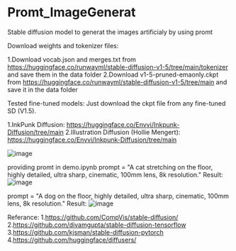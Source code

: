 # Promt_ImageGenerat
Stable diffusion model to generat the images artificialy by using promt

Download weights and tokenizer files:

1.Download vocab.json and merges.txt from https://huggingface.co/runwayml/stable-diffusion-v1-5/tree/main/tokenizer and save them in the data folder
2.Download v1-5-pruned-emaonly.ckpt from https://huggingface.co/runwayml/stable-diffusion-v1-5/tree/main and save it in the data folder

Tested fine-tuned models:
Just download the ckpt file from any fine-tuned SD (V1.5).

1.InkPunk Diffusion: https://huggingface.co/Envvi/Inkpunk-Diffusion/tree/main
2.Illustration Diffusion (Hollie Mengert): https://huggingface.co/Envvi/Inkpunk-Diffusion/tree/main

![image](https://github.com/adityakuche/Promt_ImageGenerat/assets/48022963/966fc705-438b-46e4-adb5-aa328ab01873)

providing promt in  demo.ipynb
prompt = "A cat stretching on the floor, highly detailed, ultra sharp, cinematic, 100mm lens, 8k resolution."
Result:
![image](https://github.com/adityakuche/Promt_ImageGenerat/assets/48022963/9f9d8930-ec90-477d-8e91-fb7389d5e6e6)

prompt = "A dog on the floor, highly detailed, ultra sharp, cinematic, 100mm lens, 8k resolution."
Result:
![image](https://github.com/adityakuche/Promt_ImageGenerat/assets/48022963/2a07249b-de46-43f4-bd33-8e2a97123570)

Referance:
1.https://github.com/CompVis/stable-diffusion/
2.https://github.com/divamgupta/stable-diffusion-tensorflow
3.https://github.com/kjsman/stable-diffusion-pytorch
4.https://github.com/huggingface/diffusers/
